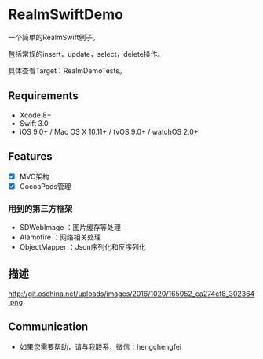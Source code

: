 # RealmSwiftDemo

一个简单的RealmSwift例子。

包括常规的insert，update，select，delete操作。

具体查看Target：RealmDemoTests。

## Requirements
- Xcode 8+
- Swift 3.0
- iOS 9.0+ / Mac OS X 10.11+ / tvOS 9.0+ / watchOS 2.0+

## Features

- [x] MVC架构
- [x] CocoaPods管理

### 用到的第三方框架
- SDWebImage    ：图片缓存等处理
- Alamofire     ：网络相关处理
- ObjectMapper  ：Json序列化和反序列化


## 描述
http://git.oschina.net/uploads/images/2016/1020/165052_ca274cf8_302364.png


## Communication

- 如果您需要帮助，请与我联系，微信：hengchengfei
